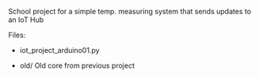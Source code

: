School project for a simple temp. measuring system that sends updates to an IoT Hub

Files:

* iot_project_arduino01.py	


* old/
Old core from previous project



